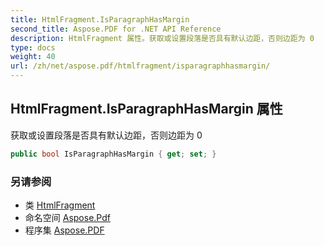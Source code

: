 ```yaml
---
title: HtmlFragment.IsParagraphHasMargin
second_title: Aspose.PDF for .NET API Reference
description: HtmlFragment 属性。获取或设置段落是否具有默认边距，否则边距为 0
type: docs
weight: 40
url: /zh/net/aspose.pdf/htmlfragment/isparagraphhasmargin/
---
```

## HtmlFragment.IsParagraphHasMargin 属性

获取或设置段落是否具有默认边距，否则边距为 0

```csharp
public bool IsParagraphHasMargin { get; set; }
```

### 另请参阅

* 类 [HtmlFragment](../)
* 命名空间 [Aspose.Pdf](../../../aspose.pdf/)
* 程序集 [Aspose.PDF](../../../)